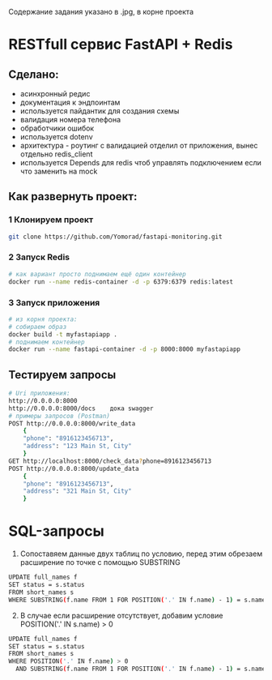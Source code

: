 Содержание задания указано в .jpg, в корне проекта
# RESTfull сервис FastAPI + Redis

## Сделано:
- асинхронный редис
- документация к эндпоинтам
- используется пайдантик для создания схемы
- валидация номера телефона
- обработчики ошибок
- используется dotenv
- архитектура - роутинг с валидацией отделил от приложения, вынес отдельно redis_client
- используется Depends для redis чтоб управлять подключением если что заменить на mock

## Как развернуть проект:
### 1 Клонируем проект

```bash
git clone https://github.com/Yomorad/fastapi-monitoring.git
```

### 2 Запуск Redis
```bash
# как вариант просто поднимаем ещё один контейнер
docker run --name redis-container -d -p 6379:6379 redis:latest
```
### 3 Запуск приложения

```bash
# из корня проекта:
# собираем образ
docker build -t myfastapiapp .
# поднимаем контейнер
docker run --name fastapi-container -d -p 8000:8000 myfastapiapp
```
## Тестируем запросы

```bash
# Uri приложения:
http://0.0.0.0:8000
http://0.0.0.0:8000/docs    дока swagger
# примеры запросов (Postman)
POST http://0.0.0.0:8000/write_data 
    {
    "phone": "8916123456713",
    "address": "123 Main St, City"
    }
GET http://localhost:8000/check_data?phone=8916123456713
POST http://0.0.0.0:8000/update_data
    {
    "phone": "8916123456713",
    "address": "321 Main St, City"
    }
```
# SQL-запросы

1. Сопоставяем данные двух таблиц по условию, перед этим обрезаем расширение по точке с помощью SUBSTRING</p>
```bash
UPDATE full_names f
SET status = s.status
FROM short_names s
WHERE SUBSTRING(f.name FROM 1 FOR POSITION('.' IN f.name) - 1) = s.name;
```
2. В случае если расширение отсутствует, добавим условие POSITION('.' IN s.name) > 0</p>

```bash
UPDATE full_names f
SET status = s.status
FROM short_names s
WHERE POSITION('.' IN f.name) > 0
  AND SUBSTRING(f.name FROM 1 FOR POSITION('.' IN f.name) - 1) = s.name;
```